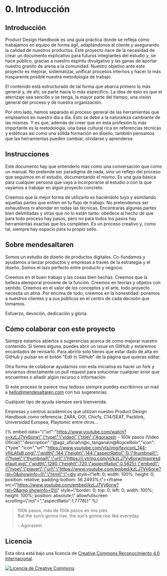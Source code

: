 # 0. Introducción

## Introducción

Product Design Handbook es una guía práctica donde se refleja cómo trabajamos en equipo de forma ágil, adaptándonos al cliente y asegurando la calidad de nuestros productos. Este proyecto nace de la necesidad de crear un documento explicativo para futuros integrantes del estudio y, se hace público, gracias a nuestro espíritu divulgativo y las ganas de aportar nuestro granito de arena a la comunidad. Nuestro objetivo ante este proyecto es mejorar, sistematizar, unificar procesos internos y hacer lo más trasparente posible nuestra metodología de trabajo.

El contenido está estructurado de tal forma que abarca primero lo más general y, de ahí, se parte hacia lo más específico. La idea de esto es que el aterrizaje sea sencillo y se tenga, la mayor parte del tiempo, una visión general del proceso y de nuestra organización.

Por otro lado, hemos separado el proceso general de las herramientas que empleamos en nuestro día a día. Esto se debe a la naturaleza cambiante de las mismas. Y es que, además de creer que en esta profesión lo más importante es la metodología, una base cultural rica en referencias técnicas y estéticas así como una sólida formación en diseño, también pensamos que las herramientas pueden cambiar, olvidarse y aprenderse.

## Instrucciones

Este documento hay que entenderlo más como una conversación que como un manual. No pretende ser paradigma de nada, sino un reflejo del proceso que seguimos en el estudio, documentando el mismo. Es una guía básica para cualquier persona que vaya a incorporarse al estudio o con la que vayamos a trabajar en algún proyecto concreto.

Creemos que la mejor forma de utilizarlo es haciéndolo tuyo y asimilando aquellas partes que entren en tu flujo de trabajo. No pretendemos ser exhaustivos ni ahondar en todas las técnicas. Encontrarás algunas partes bien delimitadas y otras que no lo están tanto: obedece al hecho de que para todo proceso hay pasos, pero no para todos los pasos hay herramientas exactas que los completen. Es un proceso creativo y, como tal, siempre hay espacio para tu propio sello.

## Sobre mendesaltaren

Somos un estudio de diseño de productos digitales. Co-fundamos y ayudamos a lanzar productos y empresas a través de la estrategia y el diseño. Somos el lazo perfecto entre producto y negocio.

Creemos en el buen trabajo y las cosas bien hechas. Creemos que la belleza atemporal proviene de la función. Creemos en teorías y objetos con sentido. Creemos en el valor de los conceptos y el arte, todo proyecto necesita un alma. Por encima de todo, creemos en la honestidad: ponemos a nuestros clientes y a sus públicos en el centro de cada decisión que tomamos.

Esfuerzo, devoción, dedicación y gloria.

## Cómo colaborar con este proyecto

Siempre estamos abiertos a sugerencias acerca de como mejorar nuestro contenido. Si tienes alguna, puedes abrir un issue en GitHub y estaremos encantados de revisarlo. Para abrirlo solo tienes que estar dado de alta en GitHub y pulsar en el botón "Edit in GitHub" de la página que quieras editar.

Otra forma de colaborar ayudarnos con esta iniciativa es hacer un fork y enviarnos directamente un pull request para solucionar cualquier error que encuentres o añadir algún recurso o información.

Si este proceso te parece muy tedioso siempre puedes escribirnos un mail a [hello@mendesaltaren.com](mailto:hello@mendesaltaren.com) con tus sugerencias.

Cualquier tipo de ayuda siempre será bienvenida.

Empresas y centros académicos que utilizan nuestro Product Design Handbook como referencia:
ZARA, GOI, Chicfy, C14/SEAT, Packlink, Universidad Europea, Playtomic entre otros…

{% embed data="{\"url\":\"https://www.youtube.com/watch?v=kzLJ7Vy6orw\",\"type\":\"video\",\"title\":\"Agorazein - 100k pasos \(Video Oficial\)\",\"description\":\"@agz\_oficial\\n@c\_tangana\\n@RoyceRolo\",\"icon\":{\"type\":\"icon\",\"url\":\"https://www.youtube.com/yts/img/favicon\_144-vfliLAfaB.png\",\"width\":144,\"height\":144,\"aspectRatio\":1},\"thumbnail\":{\"type\":\"thumbnail\",\"url\":\"https://i.ytimg.com/vi/kzLJ7Vy6orw/maxresdefault.jpg\",\"width\":1280,\"height\":720,\"aspectRatio\":0.5625},\"embed\":{\"type\":\"player\",\"url\":\"https://www.youtube.com/embed/kzLJ7Vy6orw?rel=0&showinfo=0\",\"html\":\"<div style=\\\"left: 0; width: 100%; height: 0; position: relative; padding-bottom: 56.2493%;\\\"><iframe src=\\\"https://www.youtube.com/embed/kzLJ7Vy6orw?rel=0&amp;showinfo=0\\\" style=\\\"border: 0; top: 0; left: 0; width: 100%; height: 100%; position: absolute;\\\" allowfullscreen scrolling=\\\"no\\\"></iframe></div>\",\"aspectRatio\":1.7778}}" %}

> 100k pasos, más de 100k pasos en mis pies  
> But the sun’s gonna rise, the sun’s gonna rise like everyday
>
> – Agorazein

## Licencia

Esta obra está bajo una licencia de [Creative Commons Reconocimiento 4.0 Internacional](https://github.com/mendesaltaren/product-design-handbook/tree/2652cd4913656e81f5956d392148cd56b4693161/LICENSE/README.md).

[![Licencia de Creative Commons](https://i.creativecommons.org/l/by/4.0/88x31.png)](http://creativecommons.org/licenses/by/4.0/)

